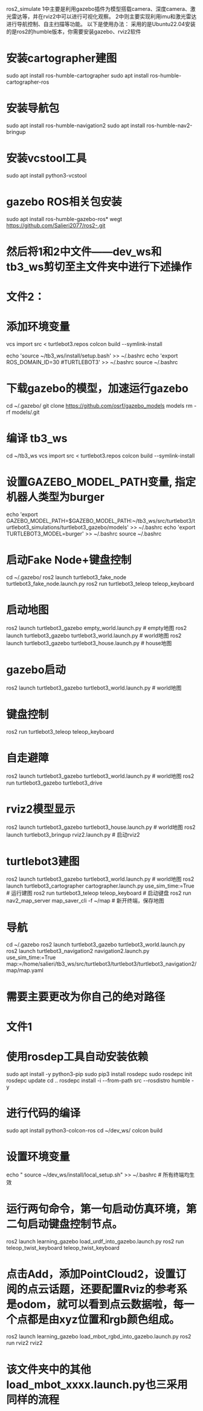 ros2_simulate
1中主要是利用gazebo插件为模型搭载camera、深度camera、激光雷达等，并在rviz2中可以进行可视化观察。
2中则主要实现利用imu和激光雷达进行导航控制、自主扫描等功能。
以下是使用办法：
采用的是Ubuntu22.04安装的是ros2的humble版本，你需要安装gazebo、rviz2软件

# 安装cartographer建图
sudo apt install ros-humble-cartographer
sudo apt install ros-humble-cartographer-ros
# 安装导航包
sudo apt install ros-humble-navigation2
sudo apt install ros-humble-nav2-bringup
# 安装vcstool工具
sudo apt install python3-vcstool
# gazebo ROS相关包安装
sudo apt install ros-humble-gazebo-ros*
wegt https://github.com/Salieri2077/ros2-.git
# 然后将1和2中文件——dev_ws和tb3_ws剪切至主文件夹中进行下述操作
# 文件2：
# 添加环境变量
vcs import src < turtlebot3.repos
colcon build --symlink-install

echo 'source ~/tb3_ws/install/setup.bash' >> ~/.bashrc
echo 'export ROS_DOMAIN_ID=30 #TURTLEBOT3' >> ~/.bashrc
source ~/.bashrc
# 下载gazebo的模型，加速运行gazebo
cd ~/.gazebo/
git clone https://github.com/osrf/gazebo_models models
rm -rf models/.git
# 编译 tb3_ws
 cd ~/tb3_ws
 vcs import src < turtlebot3.repos
 colcon build --symlink-install
# 设置GAZEBO_MODEL_PATH变量, 指定机器人类型为burger
 echo 'export GAZEBO_MODEL_PATH=$GAZEBO_MODEL_PATH:~/tb3_ws/src/turtlebot3/turtlebot3_simulations/turtlebot3_gazebo/models' >> ~/.bashrc
 echo 'export TURTLEBOT3_MODEL=burger' >> ~/.bashrc
 source ~/.bashrc
# 启动Fake Node+键盘控制
cd ~/.gazebo/
ros2 launch turtlebot3_fake_node turtlebot3_fake_node.launch.py
ros2 run turtlebot3_teleop teleop_keyboard

# 启动地图
ros2 launch turtlebot3_gazebo empty_world.launch.py # empty地图
ros2 launch turtlebot3_gazebo turtlebot3_world.launch.py # world地图
ros2 launch turtlebot3_gazebo turtlebot3_house.launch.py # house地图

# gazebo启动
ros2 launch turtlebot3_gazebo turtlebot3_world.launch.py # world地图
# 键盘控制
 ros2 run turtlebot3_teleop teleop_keyboard

# 自走避障
ros2 launch turtlebot3_gazebo turtlebot3_world.launch.py # world地图
ros2 run turtlebot3_gazebo turtlebot3_drive

# rviz2模型显示
ros2 launch turtlebot3_gazebo turtlebot3_house.launch.py # world地图
ros2 launch turtlebot3_bringup rviz2.launch.py # 启动rviz2

# turtlebot3建图 
ros2 launch turtlebot3_gazebo turtlebot3_world.launch.py # world地图
ros2 launch turtlebot3_cartographer cartographer.launch.py use_sim_time:=True # 运行建图
ros2 run turtlebot3_teleop teleop_keyboard # 启动键盘
ros2 run nav2_map_server map_saver_cli -f ~/map # 新开终端，保存地图

# 导航
cd ~/.gazebo
ros2 launch turtlebot3_gazebo turtlebot3_world.launch.py
ros2 launch turtlebot3_navigation2 navigation2.launch.py use_sim_time:=True map:=/home/salieri/tb3_ws/src/turtlebot3/turtlebot3/turtlebot3_navigation2/map/map.yaml
# 需要主要更改为你自己的绝对路径

# 文件1
# 使用rosdep工具自动安装依赖
sudo apt install -y python3-pip
sudo pip3 install rosdepc
sudo rosdepc init
rosdepc update
cd ..
rosdepc install -i --from-path src --rosdistro humble -y
# 进行代码的编译
sudo apt install python3-colcon-ros
cd ~/dev_ws/
colcon build
# 设置环境变量
echo " source ~/dev_ws/install/local_setup.sh" >> ~/.bashrc # 所有终端均生效
# 运行两句命令，第一句启动仿真环境，第二句启动键盘控制节点。
ros2 launch learning_gazebo load_urdf_into_gazebo.launch.py
ros2 run teleop_twist_keyboard teleop_twist_keyboard
# 点击Add，添加PointCloud2，设置订阅的点云话题，还要配置Rviz的参考系是odom，就可以看到点云数据啦，每一个点都是由xyz位置和rgb颜色组成。 
ros2 launch learning_gazebo load_mbot_rgbd_into_gazebo.launch.py
ros2 run rviz2 rviz2
# 该文件夹中的其他load_mbot_xxxx.launch.py也三采用同样的流程
